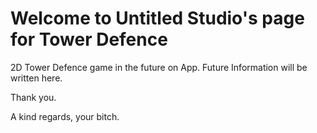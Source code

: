 # Welcome to Untitled Studio's page for Tower Defence
2D Tower Defence game in the future on App.
Future Information will be written here.

Thank you.

A kind regards, your bitch.
